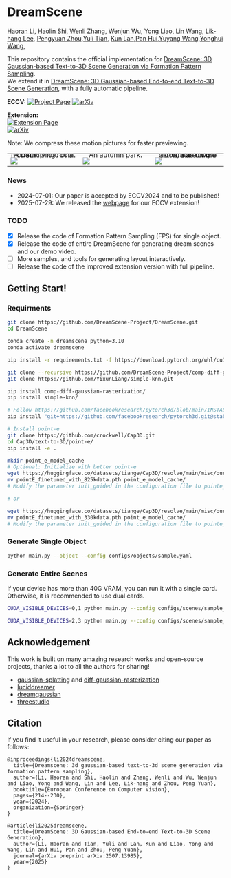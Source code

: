 # DreamScene
[Haoran Li](https://scholar.google.com/citations?user=Rxl8r70AAAAJ&hl=en), [Haolin Shi](https://i.4c43.work), [Wenli Zhang](https://github.com/kitty384/), [Wenjun Wu](https://github.com/saiyiii/), Yong Liao, [Lin Wang](https://vlislab22.github.io/vlislab/linwang.html), [Lik-hang Lee](https://www.lhlee.com/), [Pengyuan Zhou](https://github.com/pengyuan-zhou/),[Yuli Tian](https://github.com/lili174311/), [Kun Lan](https://github.com/klan-security),[Pan Hui](https://scholar.google.com/citations?user=dcDrhzMAAAAJ&hl=zh-CN),[Yuyang Wang](https://scholar.google.com/citations?user=D1HTbhEAAAAJ&hl=en),[Yonghui Wang](https://scholar.google.com.hk/citations?user=GGMWna4AAAAJ&hl=zh-CN), 

This repository contains the official implementation for [DreamScene: 3D Gaussian-based Text-to-3D Scene Generation via Formation Pattern Sampling](https://arxiv.org/abs/2404.03575).  
We extend it in [DreamScene: 3D Gaussian-based End-to-end Text-to-3D Scene Generation](https://arxiv.org/abs/2507.13985), with a fully automatic pipeline.

**ECCV:** 
[![Project Page](https://img.shields.io/badge/Project-Website-green)](https://dreamscene-project.github.io) [![arXiv](https://img.shields.io/badge/arXiv-2404.03575-b31b1b.svg)](https://arxiv.org/abs/2404.03575)

**Extension:**  
[![Extension Page](https://img.shields.io/badge/Project-Webpage-blue)](https://jahnsonblack.github.io/DreamScene-Full/)  
[![arXiv](https://img.shields.io/badge/arXiv-2507.13985-b31b1b.svg)](https://arxiv.org/abs/2507.13985)

Note: We compress these motion pictures for faster previewing.
 <table class="center">
    <tr style="line-height: 0">
      <td width=30% style="border: none; text-align: center">A DSLR photo of a modern living room. </td>
      <td width=30% style="border: none; text-align: center">An autumn park.</td>
      <td width=30% style="border: none; text-align: center">There are two astronauts on the moon, Sci-fi style</td>
    </tr>
    <tr style="line-height: 0">
      <td width=30% style="border: none"><img src="assets/livingroom.gif"></td>
      <td width=30% style="border: none"><img src="assets/autumn_park.gif"></td>
      <td width=30% style="border: none"><img src="assets/space.gif"></td>
    </tr>
 </table>

### News
- 2024-07-01: Our paper is accepted by ECCV2024 and to be published!
- 2025-07-29: We released the [webpage](https://jahnsonblack.github.io/DreamScene-Full/) for our ECCV extension!

### TODO
- [x] Release the code of Formation Pattern Sampling (FPS) for single object.
- [x] Release the code of entire DreamScene for generating dream scenes and our demo video.
- [ ] More samples, and tools for generating layout interactively.
- [ ] Release the code of the improved extension version with full pipeline.
## Getting Start!
### Requirments

```bash
git clone https://github.com/DreamScene-Project/DreamScene.git
cd DreamScene

conda create -n dreamscene python=3.10
conda activate dreamscene

pip install -r requirements.txt -f https://download.pytorch.org/whl/cu118/torch_stable.html

git clone --recursive https://github.com/DreamScene-Project/comp-diff-gaussian-rasterization.git
git clone https://github.com/YixunLiang/simple-knn.git

pip install comp-diff-gaussian-rasterization/
pip install simple-knn/

# Follow https://github.com/facebookresearch/pytorch3d/blob/main/INSTALL.md
pip install "git+https://github.com/facebookresearch/pytorch3d.git@stable"

# Install point-e
git clone https://github.com/crockwell/Cap3D.git
cd Cap3D/text-to-3D/point-e/
pip install -e .
```

```sh
mkdir point_e_model_cache
# Optional: Initialize with better point-e
wget https://huggingface.co/datasets/tiange/Cap3D/resolve/main/misc/our_finetuned_models/pointE_finetuned_with_825kdata.pth
mv pointE_finetuned_with_825kdata.pth point_e_model_cache/
# Modify the parameter init_guided in the configuration file to pointe_825k

# or

wget https://huggingface.co/datasets/tiange/Cap3D/resolve/main/misc/our_finetuned_models/pointE_finetuned_with_330kdata.pth
mv pointE_finetuned_with_330kdata.pth point_e_model_cache/
# Modify the parameter init_guided in the configuration file to pointe_330k
```

### Generate Single Object

```bash
python main.py --object --config configs/objects/sample.yaml
```


### Generate Entire Scenes

If your device has more than 40G VRAM, you can run it with a single card. Otherwise, it is recommended to use dual cards.

```bash
CUDA_VISIBLE_DEVICES=0,1 python main.py --config configs/scenes/sample_indoor.yaml

CUDA_VISIBLE_DEVICES=2,3 python main.py --config configs/scenes/sample_outdoor.yaml
```

## Acknowledgement

This work is built on many amazing research works and open-source projects, thanks a lot to all the authors for sharing!

- [gaussian-splatting](https://github.com/graphdeco-inria/gaussian-splatting) and [diff-gaussian-rasterization](https://github.com/graphdeco-inria/diff-gaussian-rasterization)
- [luciddreamer](https://github.com/EnVision-Research/LucidDreamer)
- [dreamgaussian](https://github.com/dreamgaussian/dreamgaussian)
- [threestudio](https://github.com/threestudio-project/threestudio)

## Citation
If you find it useful in your research, please consider citing our paper as follows:
```
@inproceedings{li2024dreamscene,
  title={Dreamscene: 3d gaussian-based text-to-3d scene generation via formation pattern sampling},
  author={Li, Haoran and Shi, Haolin and Zhang, Wenli and Wu, Wenjun and Liao, Yong and Wang, Lin and Lee, Lik-hang and Zhou, Peng Yuan},
  booktitle={European Conference on Computer Vision},
  pages={214--230},
  year={2024},
  organization={Springer}
}
```
```
@article{li2025dreamscene,
  title={DreamScene: 3D Gaussian-based End-to-end Text-to-3D Scene Generation},
  author={Li, Haoran and Tian, Yuli and Lan, Kun and Liao, Yong and Wang, Lin and Hui, Pan and Zhou, Peng Yuan},
  journal={arXiv preprint arXiv:2507.13985},
  year={2025}
}
```